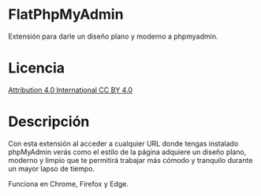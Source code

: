 # FlatPhpMyAdmin
Extensión para darle un diseño plano y moderno a phpmyadmin.

# ​Licencia 
[Attribution 4.0 International CC BY 4.0](https://creativecommons.org/licenses/by/4.0/legalcode)


# ​Descripción
Con esta extensión al acceder a cualquier URL donde tengas instalado phpMyAdmin verás como el estilo de la página adquiere un diseño plano, moderno y limpio que te permitirá trabajar más cómodo y tranquilo durante un mayor lapso de tiempo.

Funciona en Chrome, Firefox y Edge.
